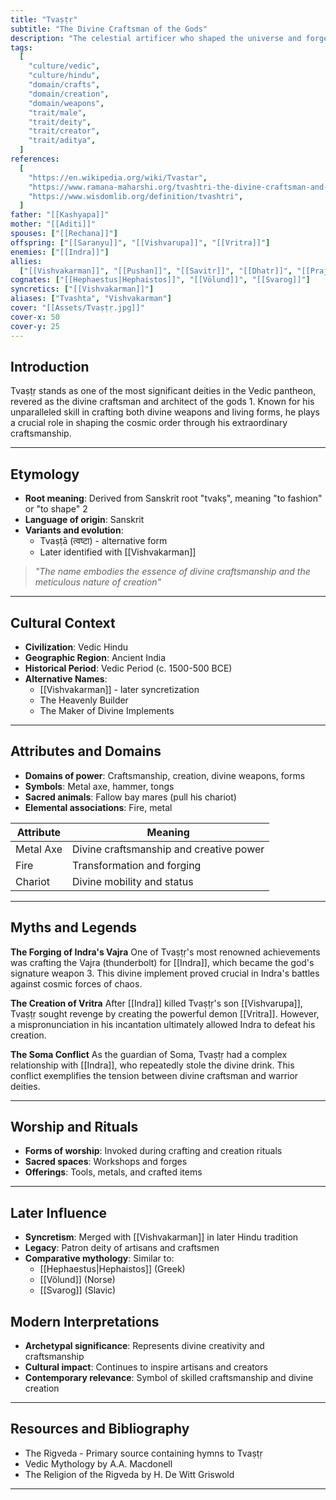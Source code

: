 ```yaml
---
title: "Tvaṣṭṛ"
subtitle: "The Divine Craftsman of the Gods"
description: "The celestial artificer who shaped the universe and forged divine weapons, including Indra's thunderbolt"
tags:
  [
    "culture/vedic",
    "culture/hindu",
    "domain/crafts",
    "domain/creation",
    "domain/weapons",
    "trait/male",
    "trait/deity",
    "trait/creator",
    "trait/aditya",
  ]
references:
  [
    "https://en.wikipedia.org/wiki/Tvastar",
    "https://www.ramana-maharshi.org/tvashtri-the-divine-craftsman-and-architect-of-the-gods/",
    "https://www.wisdomlib.org/definition/tvashtri",
  ]
father: "[[Kashyapa]]"
mother: "[[Aditi]]"
spouses: ["[[Rechana]]"]
offspring: ["[[Saranyu]]", "[[Vishvarupa]]", "[[Vritra]]"]
enemies: ["[[Indra]]"]
allies:
  ["[[Vishvakarman]]", "[[Pushan]]", "[[Savitr]]", "[[Dhatr]]", "[[Prajapati]]"]
cognates: ["[[Hephaestus|Hephaistos]]", "[[Völund]]", "[[Svarog]]"]
syncretics: ["[[Vishvakarman]]"]
aliases: ["Tvashta", "Vishvakarman"]
cover: "[[Assets/Tvaṣṭṛ.jpg]]"
cover-x: 50
cover-y: 25
---
```


## Introduction

Tvaṣṭṛ stands as one of the most significant deities in the Vedic pantheon, revered as the divine craftsman and architect of the gods <mcreference link="https://www.ramana-maharshi.org/tvashtri-the-divine-craftsman-and-architect-of-the-gods/" index="1">1</mcreference>. Known for his unparalleled skill in crafting both divine weapons and living forms, he plays a crucial role in shaping the cosmic order through his extraordinary craftsmanship.

---

## Etymology

- **Root meaning**: Derived from Sanskrit root "tvakṣ", meaning "to fashion" or "to shape" <mcreference link="https://www.wisdomlib.org/definition/tvashtri" index="2">2</mcreference>
- **Language of origin**: Sanskrit
- **Variants and evolution**:
  - Tvaṣṭā (त्वष्टा) - alternative form
  - Later identified with [[Vishvakarman]]

> _"The name embodies the essence of divine craftsmanship and the meticulous nature of creation"_

---

## Cultural Context

- **Civilization**: Vedic Hindu
- **Geographic Region**: Ancient India
- **Historical Period**: Vedic Period (c. 1500-500 BCE)
- **Alternative Names**:
  - [[Vishvakarman]] - later syncretization
  - The Heavenly Builder
  - The Maker of Divine Implements

---

## Attributes and Domains

- **Domains of power**: Craftsmanship, creation, divine weapons, forms
- **Symbols**: Metal axe, hammer, tongs
- **Sacred animals**: Fallow bay mares (pull his chariot)
- **Elemental associations**: Fire, metal

| Attribute | Meaning                                 |
| --------- | --------------------------------------- |
| Metal Axe | Divine craftsmanship and creative power |
| Fire      | Transformation and forging              |
| Chariot   | Divine mobility and status              |

---

## Myths and Legends

**The Forging of Indra's Vajra**
One of Tvaṣṭṛ's most renowned achievements was crafting the Vajra (thunderbolt) for [[Indra]], which became the god's signature weapon <mcreference link="https://en.wikipedia.org/wiki/Tvastar" index="3">3</mcreference>. This divine implement proved crucial in Indra's battles against cosmic forces of chaos.

**The Creation of Vritra**
After [[Indra]] killed Tvaṣṭṛ's son [[Vishvarupa]], Tvaṣṭṛ sought revenge by creating the powerful demon [[Vritra]]. However, a mispronunciation in his incantation ultimately allowed Indra to defeat his creation.

**The Soma Conflict**
As the guardian of Soma, Tvaṣṭṛ had a complex relationship with [[Indra]], who repeatedly stole the divine drink. This conflict exemplifies the tension between divine craftsman and warrior deities.

---

## Worship and Rituals

- **Forms of worship**: Invoked during crafting and creation rituals
- **Sacred spaces**: Workshops and forges
- **Offerings**: Tools, metals, and crafted items

---

## Later Influence

- **Syncretism**: Merged with [[Vishvakarman]] in later Hindu tradition
- **Legacy**: Patron deity of artisans and craftsmen
- **Comparative mythology**: Similar to:
  - [[Hephaestus|Hephaistos]] (Greek)
  - [[Völund]] (Norse)
  - [[Svarog]] (Slavic)

## Modern Interpretations

- **Archetypal significance**: Represents divine creativity and craftsmanship
- **Cultural impact**: Continues to inspire artisans and creators
- **Contemporary relevance**: Symbol of skilled craftsmanship and divine creation

---

## Resources and Bibliography

- The Rigveda - Primary source containing hymns to Tvaṣṭṛ
- Vedic Mythology by A.A. Macdonell
- The Religion of the Rigveda by H. De Witt Griswold

---
